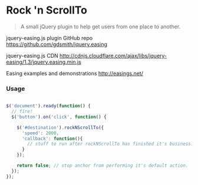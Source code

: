 # Rock 'n ScrollTo

> A small jQuery plugin to help get users from one place to another.

jquery-easing.js plugin GitHub repo
https://github.com/gdsmith/jquery.easing

jquery-easing.js CDN
http://cdnjs.cloudflare.com/ajax/libs/jquery-easing/1.3/jquery.easing.min.js

Easing examples and demonstrations
http://easings.net/

### Usage

```javascript

$('document').ready(function() {
  // fire!
  $('button').on('click', function() {

    $('#destination').rockNScrollTo({
      'speed': 2000,
      'callback': function(){
        // stuff to run after rockNScrollTo has finished it's business.
      }
    });

    return false; // stop anchor from performing it's default action.
  });
});

```
